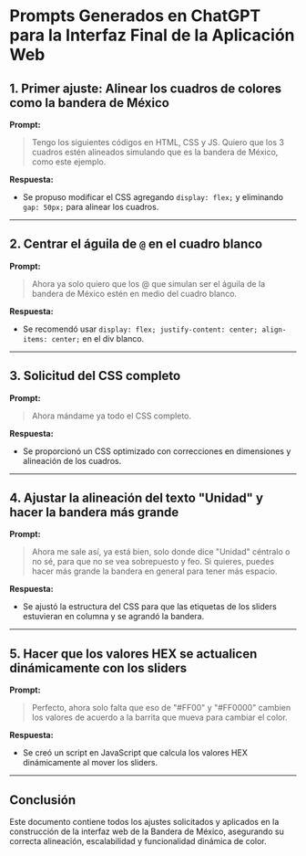 # Prompts Generados en ChatGPT para la Interfaz Final de la Aplicación Web

## 1. Primer ajuste: Alinear los cuadros de colores como la bandera de México
**Prompt:**
> Tengo los siguientes códigos en HTML, CSS y JS. Quiero que los 3 cuadros estén alineados simulando que es la bandera de México, como este ejemplo.

**Respuesta:**
- Se propuso modificar el CSS agregando `display: flex;` y eliminando `gap: 50px;` para alinear los cuadros.

---

## 2. Centrar el águila de `@` en el cuadro blanco
**Prompt:**
> Ahora ya solo quiero que los @ que simulan ser el águila de la bandera de México estén en medio del cuadro blanco.

**Respuesta:**
- Se recomendó usar `display: flex; justify-content: center; align-items: center;` en el div blanco.

---

## 3. Solicitud del CSS completo
**Prompt:**
> Ahora mándame ya todo el CSS completo.

**Respuesta:**
- Se proporcionó un CSS optimizado con correcciones en dimensiones y alineación de los cuadros.

---

## 4. Ajustar la alineación del texto "Unidad" y hacer la bandera más grande
**Prompt:**
> Ahora me sale así, ya está bien, solo donde dice "Unidad" céntralo o no sé, para que no se vea sobrepuesto y feo. Si quieres, puedes hacer más grande la bandera en general para tener más espacio.

**Respuesta:**
- Se ajustó la estructura del CSS para que las etiquetas de los sliders estuvieran en columna y se agrandó la bandera.

---

## 5. Hacer que los valores HEX se actualicen dinámicamente con los sliders
**Prompt:**
> Perfecto, ahora solo falta que eso de "#FF00" y "#FF0000" cambien los valores de acuerdo a la barrita que mueva para cambiar el color.

**Respuesta:**
- Se creó un script en JavaScript que calcula los valores HEX dinámicamente al mover los sliders.

---

## Conclusión
Este documento contiene todos los ajustes solicitados y aplicados en la construcción de la interfaz web de la Bandera de México, asegurando su correcta alineación, escalabilidad y funcionalidad dinámica de color.
